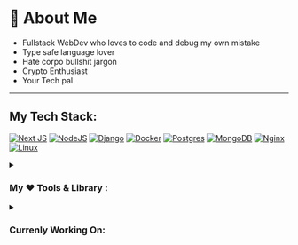 # 💫 About Me

- Fullstack WebDev who loves to code and debug my own mistake
- Type safe language lover
- Hate corpo bullshit jargon
- Crypto Enthusiast
- Your Tech pal

---

## My Tech Stack:

[![Next JS](https://img.shields.io/badge/Next-black?style=for-the-badge&logo=next.js&logoColor=white)](https://nextjs.org/) 
[![NodeJS](https://img.shields.io/badge/node.js-6DA55F?style=for-the-badge&logo=node.js&logoColor=white)](https://nodejs.org/en) 
[![Django](https://img.shields.io/badge/django-%23092E20.svg?style=for-the-badge&logo=django&logoColor=white)](https://docs.djangoproject.com/en/5.0/)
[![Docker](https://img.shields.io/badge/docker-%230db7ed.svg?style=for-the-badge&logo=docker&logoColor=white)](https://docs.docker.com/)
[![Postgres](https://img.shields.io/badge/postgres-%23316192.svg?style=for-the-badge&logo=postgresql&logoColor=white)](https://www.postgresql.org/docs/)
[![MongoDB](https://img.shields.io/badge/MongoDB-%234ea94b.svg?style=for-the-badge&logo=mongodb&logoColor=white)](https://www.mongodb.com/docs/manual/core/document/)
[![Nginx](https://img.shields.io/badge/nginx-%23009639.svg?style=for-the-badge&logo=nginx&logoColor=white)](https://nginx.org/en/)
[![Linux](https://img.shields.io/badge/Linux-FCC624?style=for-the-badge&logo=linux&logoColor=black)](https://alpinelinux.org/)

<details>
<summary><h3>My ❤️ Tools & Library :</h3></summary>

#### Fontend

[![TailwindCSS](https://img.shields.io/badge/tailwindcss-%2338B2AC.svg?style=for-the-badge&logo=tailwind-css&logoColor=white)](https://tailwindcss.com/)
[![Prisma](https://img.shields.io/badge/Prisma-3982CE?style=for-the-badge&logo=Prisma&logoColor=white)](https://www.prisma.io/docs)
[![Zod](https://img.shields.io/badge/zod-%233068b7.svg?style=for-the-badge&logo=zod&logoColor=white)](https://zod.dev/)
[![NodeJS](https://img.shields.io/badge/node.js-6DA55F?style=for-the-badge&logo=node.js&logoColor=white)](https://nodejs.org/en)
[![React Hook Form](https://img.shields.io/badge/React%20Hook%20Form-%23EC5990.svg?style=for-the-badge&logo=reacthookform&logoColor=white)](https://react-hook-form.com/docs)
[![NPM](https://img.shields.io/badge/NPM-%23CB3837.svg?style=for-the-badge&logo=npm&logoColor=white)](https://www.npmjs.com/)

<a href="https://orm.drizzle.team/" class="color:inherit" >
  <img src="asset/drizzle.svg" alt="Drizzle" width="100">
</a>

#### Backend 

[![Bun](https://img.shields.io/badge/Bun-%23000000.svg?style=for-the-badge&logo=bun&logoColor=white)](https://bun.sh/)
[![DjangoREST](https://img.shields.io/badge/DJANGO-REST-ff1709?style=for-the-badge&logo=django&logoColor=white&color=ff1709&labelColor=gray)](https://www.django-rest-framework.org/)

#### My ❤️ Programming Language

[![TypeScript](https://img.shields.io/badge/typescript-%23007ACC.svg?style=for-the-badge&logo=typescript&logoColor=white)](https://www.typescriptlang.org/docs/handbook/typescript-in-5-minutes.html)
[![Go](https://img.shields.io/badge/go-%2300ADD8.svg?style=for-the-badge&logo=go&logoColor=white)](https://go.dev/doc/)
[![Python](https://img.shields.io/badge/python-3670A0?style=for-the-badge&logo=python&logoColor=ffdd54)](https://docs.python.org/3/)
[![JavaScript](https://img.shields.io/badge/javascript-%23323330.svg?style=for-the-badge&logo=javascript&logoColor=%23F7DF1E)](https://developer.mozilla.org/en-US/docs/Web/JavaScript)
[![Lua](https://img.shields.io/badge/lua-%232C2D72.svg?style=for-the-badge&logo=lua&logoColor=white)](https://www.tutorialspoint.com/lua/index.htm) <!-- the lua official docs are not very User friendly -->

#### My ❤️ Hosting Platform

[![Linode](https://img.shields.io/badge/linode-00A95C?style=for-the-badge&logo=linode&logoColor=white)](https://www.linode.com)
</details>

<details>
<summary><h3>Currenly Working On:</h3></summary>

[![Golang](https://img.shields.io/badge/Go-00ADD8?style=for-the-badge&logo=go&logoColor=white)](https://go.dev/doc/)
[![Bun](https://img.shields.io/badge/Bun-%23000000.svg?style=for-the-badge&logo=bun&logoColor=white)](https://bun.sh/)

</details>
